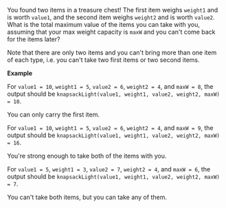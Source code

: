 You found two items in a treasure chest! The first item weighs `weight1` and is worth `value1`, and the second item weighs `weight2` and is worth `value2`. What is the total maximum value of the items you can take with you, assuming that your max weight capacity is `maxW` and you can't come back for the items later?

Note that there are only two items and you can't bring more than one item of each type, i.e. you can't take two first items or two second items.

__Example__

For `value1 = 10`, `weight1 = 5`, `value2 = 6`, `weight2 = 4`, and `maxW = 8`, the output should be
`knapsackLight(value1, weight1, value2, weight2, maxW) = 10`.

You can only carry the first item.

For `value1 = 10`, `weight1 = 5`, `value2 = 6`, `weight2 = 4`, and `maxW = 9`, the output should be
`knapsackLight(value1, weight1, value2, weight2, maxW) = 16`.

You're strong enough to take both of the items with you.

For `value1 = 5`, `weight1 = 3`, `value2 = 7`, `weight2 = 4`, and `maxW = 6`, the output should be
`knapsackLight(value1, weight1, value2, weight2, maxW) = 7`.

You can't take both items, but you can take any of them.